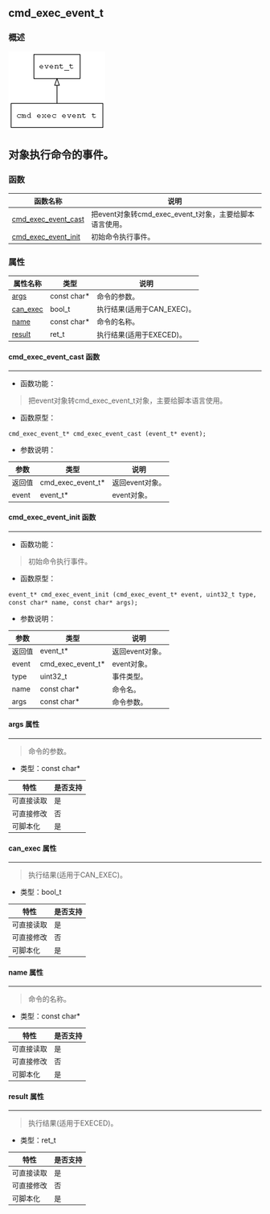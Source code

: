## cmd\_exec\_event\_t
### 概述
![image](images/cmd_exec_event_t_0.png)

对象执行命令的事件。
----------------------------------
### 函数
<p id="cmd_exec_event_t_methods">

| 函数名称 | 说明 | 
| -------- | ------------ | 
| <a href="#cmd_exec_event_t_cmd_exec_event_cast">cmd\_exec\_event\_cast</a> | 把event对象转cmd_exec_event_t对象，主要给脚本语言使用。 |
| <a href="#cmd_exec_event_t_cmd_exec_event_init">cmd\_exec\_event\_init</a> | 初始命令执行事件。 |
### 属性
<p id="cmd_exec_event_t_properties">

| 属性名称 | 类型 | 说明 | 
| -------- | ----- | ------------ | 
| <a href="#cmd_exec_event_t_args">args</a> | const char* | 命令的参数。 |
| <a href="#cmd_exec_event_t_can_exec">can\_exec</a> | bool\_t | 执行结果(适用于CAN_EXEC)。 |
| <a href="#cmd_exec_event_t_name">name</a> | const char* | 命令的名称。 |
| <a href="#cmd_exec_event_t_result">result</a> | ret\_t | 执行结果(适用于EXECED)。 |
#### cmd\_exec\_event\_cast 函数
-----------------------

* 函数功能：

> <p id="cmd_exec_event_t_cmd_exec_event_cast">把event对象转cmd_exec_event_t对象，主要给脚本语言使用。

* 函数原型：

```
cmd_exec_event_t* cmd_exec_event_cast (event_t* event);
```

* 参数说明：

| 参数 | 类型 | 说明 |
| -------- | ----- | --------- |
| 返回值 | cmd\_exec\_event\_t* | 返回event对象。 |
| event | event\_t* | event对象。 |
#### cmd\_exec\_event\_init 函数
-----------------------

* 函数功能：

> <p id="cmd_exec_event_t_cmd_exec_event_init">初始命令执行事件。

* 函数原型：

```
event_t* cmd_exec_event_init (cmd_exec_event_t* event, uint32_t type, const char* name, const char* args);
```

* 参数说明：

| 参数 | 类型 | 说明 |
| -------- | ----- | --------- |
| 返回值 | event\_t* | 返回event对象。 |
| event | cmd\_exec\_event\_t* | event对象。 |
| type | uint32\_t | 事件类型。 |
| name | const char* | 命令名。 |
| args | const char* | 命令参数。 |
#### args 属性
-----------------------
> <p id="cmd_exec_event_t_args">命令的参数。

* 类型：const char*

| 特性 | 是否支持 |
| -------- | ----- |
| 可直接读取 | 是 |
| 可直接修改 | 否 |
| 可脚本化   | 是 |
#### can\_exec 属性
-----------------------
> <p id="cmd_exec_event_t_can_exec">执行结果(适用于CAN_EXEC)。

* 类型：bool\_t

| 特性 | 是否支持 |
| -------- | ----- |
| 可直接读取 | 是 |
| 可直接修改 | 否 |
| 可脚本化   | 是 |
#### name 属性
-----------------------
> <p id="cmd_exec_event_t_name">命令的名称。

* 类型：const char*

| 特性 | 是否支持 |
| -------- | ----- |
| 可直接读取 | 是 |
| 可直接修改 | 否 |
| 可脚本化   | 是 |
#### result 属性
-----------------------
> <p id="cmd_exec_event_t_result">执行结果(适用于EXECED)。

* 类型：ret\_t

| 特性 | 是否支持 |
| -------- | ----- |
| 可直接读取 | 是 |
| 可直接修改 | 否 |
| 可脚本化   | 是 |
